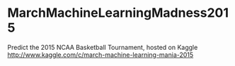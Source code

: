 # MarchMachineLearningMadness2015
Predict the 2015 NCAA Basketball Tournament, hosted on Kaggle http://www.kaggle.com/c/march-machine-learning-mania-2015
